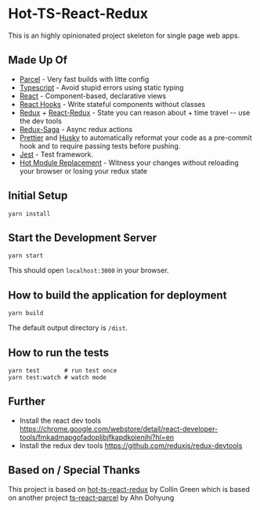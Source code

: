 # Hot-TS-React-Redux

This is an highly opinionated project skeleton for single page web apps.

## Made Up Of

- [Parcel](https://parceljs.org/) - Very fast builds with litte config
- [Typescript](https://www.typescriptlang.org/) - Avoid stupid errors using static typing
- [React](https://reactjs.org/) - Component-based, declarative views
- [React Hooks](https://reactjs.org/docs/hooks-intro.html) - Write stateful components without classes
- [Redux](https://redux.js.org/) + [React-Redux](https://react-redux.js.org/) -
  State you can reason about + time travel -- use the dev tools
- [Redux-Saga](https://redux-saga.js.org/) - Async redux actions
- [Prettier](https://www.npmjs.com/package/prettier) and
  [Husky](https://github.com/typicode/husky) to automatically reformat your code
  as a pre-commit hook and to require passing tests before pushing.
- [Jest](https://jestjs.io/index.html) - Test framework.
- [Hot Module Replacement](https://parceljs.org/hmr.html) - Witness your changes without reloading your
  browser or losing your redux state

## Initial Setup

    yarn install

## Start the Development Server

    yarn start

This should open `localhost:3000` in your browser.

## How to build the application for deployment

    yarn build

The default output directory is `/dist`.

## How to run the tests

    yarn test       # run test once
    yarn test:watch # watch mode

## Further

- Install the react dev tools
  https://chrome.google.com/webstore/detail/react-developer-tools/fmkadmapgofadopljbjfkapdkoienihi?hl=en
- Install the redux dev tools https://github.com/reduxjs/redux-devtools

## Based on / Special Thanks

This project is based on
[hot-ts-react-redux](https://github.com/collingreen/hot-ts-react-redux) by Collin Green which is based on another project
[ts-react-parcel](https://github.com/adhrinae/ts-react-parcel) by Ahn Dohyung
